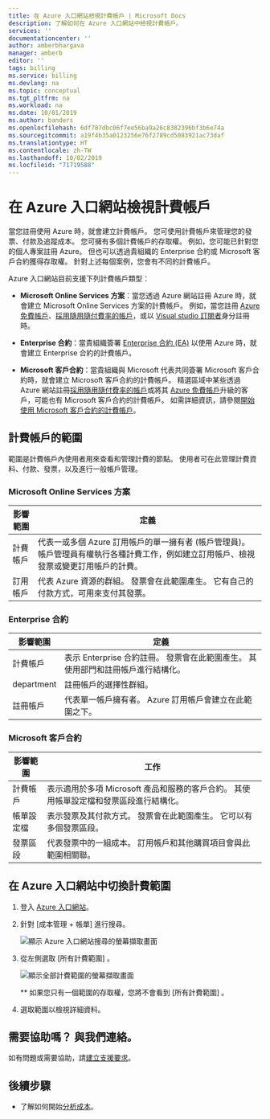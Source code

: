 ```yaml
---
title: 在 Azure 入口網站檢視計費帳戶 | Microsoft Docs
description: 了解如何在 Azure 入口網站中檢視計費帳戶。
services: ''
documentationcenter: ''
author: amberbhargava
manager: amberb
editor: ''
tags: billing
ms.service: billing
ms.devlang: na
ms.topic: conceptual
ms.tgt_pltfrm: na
ms.workload: na
ms.date: 10/01/2019
ms.author: banders
ms.openlocfilehash: 6df787dbc06f7ee56ba9a26c8382396bf3b6e74a
ms.sourcegitcommit: a19f4b35a0123256e76f2789cd5083921ac73daf
ms.translationtype: HT
ms.contentlocale: zh-TW
ms.lasthandoff: 10/02/2019
ms.locfileid: "71719588"
---
```

# <a name="view-billing-accounts-in-azure-portal"></a>在 Azure 入口網站檢視計費帳戶  

當您註冊使用 Azure 時，就會建立計費帳戶。 您可使用計費帳戶來管理您的發票、付款及追蹤成本。 您可擁有多個計費帳戶的存取權。 例如，您可能已針對您的個人專案註冊 Azure。 但也可以透過貴組織的 Enterprise 合約或 Microsoft 客戶合約獲得存取權。 針對上述每個案例，您會有不同的計費帳戶。

Azure 入口網站目前支援下列計費帳戶類型：

- **Microsoft Online Services 方案**：當您透過 Azure 網站註冊 Azure 時，就會建立 Microsoft Online Services 方案的計費帳戶。 例如，當您註冊 [Azure 免費帳戶](https://azure.microsoft.com/offers/ms-azr-0044p/)、[採用隨用隨付費率的帳戶](https://azure.microsoft.com/offers/ms-azr-0003p/)，或以 [Visual studio 訂閱者](https://azure.microsoft.com/pricing/member-offers/credit-for-visual-studio-subscribers/)身分註冊時。

- **Enterprise 合約**：當貴組織簽署 [Enterprise 合約 (EA)](https://azure.microsoft.com/pricing/enterprise-agreement/) 以使用 Azure 時，就會建立 Enterprise 合約的計費帳戶。

- **Microsoft 客戶合約**：當貴組織與 Microsoft 代表共同簽署 Microsoft 客戶合約時，就會建立 Microsoft 客戶合約的計費帳戶。 精選區域中某些透過 Azure 網站註冊[採用隨用隨付費率的帳戶](https://azure.microsoft.com/offers/ms-azr-0003p/)或將其 [Azure 免費帳戶](https://azure.microsoft.com/offers/ms-azr-0044p/)升級的客戶，可能也有 Microsoft 客戶合約的計費帳戶。 如需詳細資訊，請參閱[開始使用 Microsoft 客戶合約的計費帳戶](billing-mca-overview.md)。

<!--Todo Add section to identify the type of accounts -->

## <a name="scopes-for-billing-accounts"></a>計費帳戶的範圍
範圍是計費帳戶內使用者用來查看和管理計費的節點。 使用者可在此管理計費資料、付款、發票，以及進行一般帳戶管理。 

### <a name="microsoft-online-services-program"></a>Microsoft Online Services 方案

|影響範圍  |定義  |
|---------|---------|
|計費帳戶     | 代表一或多個 Azure 訂用帳戶的單一擁有者 (帳戶管理員)。 帳戶管理員有權執行各種計費工作，例如建立訂用帳戶、檢視發票或變更訂用帳戶的計費。  |
|訂用帳戶     |  代表 Azure 資源的群組。 發票會在此範圍產生。 它有自己的付款方式，可用來支付其發票。|


### <a name="enterprise-agreement"></a>Enterprise 合約

|影響範圍  |定義  |
|---------|---------|
|計費帳戶    | 表示 Enterprise 合約註冊。 發票會在此範圍產生。 其使用部門和註冊帳戶進行結構化。  |
|department     |  註冊帳戶的選擇性群組。      |
|註冊帳戶     |  代表單一帳戶擁有者。 Azure 訂用帳戶會建立在此範圍之下。  |


### <a name="microsoft-customer-agreement"></a>Microsoft 客戶合約

|影響範圍  |工作  |
|---------|---------|
|計費帳戶     |   表示適用於多項 Microsoft 產品和服務的客戶合約。 其使用帳單設定檔和發票區段進行結構化。   |
|帳單設定檔     |  表示發票及其付款方式。 發票會在此範圍產生。 它可以有多個發票區段。      |
|發票區段     |   代表發票中的一組成本。 訂用帳戶和其他購買項目會與此範圍相關聯。    |


## <a name="switch-billing-scope-in-the-azure-portal"></a>在 Azure 入口網站中切換計費範圍


1. 登入 [Azure 入口網站](https://portal.azure.com)。

2. 針對 [成本管理 + 帳單]  進行搜尋。

   ![顯示 Azure 入口網站搜尋的螢幕擷取畫面](./media/billing-view-all-accounts/billing-search-cost-management-billing.png)

3. 從左側選取 [所有計費範圍]  。

   ![顯示全部計費範圍的螢幕擷取畫面](./media/billing-view-all-accounts/billing-list-of-accounts.png)

   ** 如果您只有一個範圍的存取權，您將不會看到 [所有計費範圍]  。

4. 選取範圍以檢視詳細資料。



## <a name="need-help-contact-us"></a>需要協助嗎？ 與我們連絡。

如有問題或需要協助，請[建立支援要求](https://go.microsoft.com/fwlink/?linkid=2083458)。

## <a name="next-steps"></a>後續步驟
- 了解如何開始[分析成本](../cost-management/quick-acm-cost-analysis.md)。